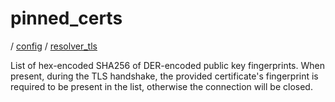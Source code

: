# pinned_certs

/ [config](reference/server-config/index.md) / [resolver_tls](reference/server-config/config/resolver_tls/index.md) 

List of hex-encoded SHA256 of DER-encoded public key fingerprints. When present, during the TLS handshake, the
provided certificate's fingerprint is required to be present in the list, otherwise the connection will be
closed.


